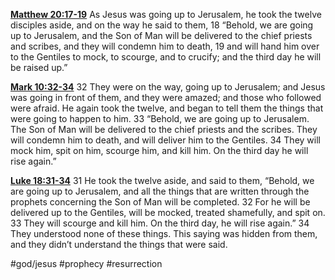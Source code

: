 **[Matthew 20:17-19](http://www.blueletterbible.org/search/preSearch.cfm?Criteria=Matthew+20.17-19&t=NIV)**
As Jesus was going up to Jerusalem, he took the twelve disciples aside, and on the way he said to them, 18 “Behold, we are going up to Jerusalem, and the Son of Man will be delivered to the chief priests and scribes, and they will condemn him to death, 19 and will hand him over to the Gentiles to mock, to scourge, and to crucify; and the third day he will be raised up.”

**[Mark 10:32-34](http://www.blueletterbible.org/search/preSearch.cfm?Criteria=Mark+10.32-34&t=NIV)**
32 They were on the way, going up to Jerusalem; and Jesus was going in front of them, and they were amazed; and those who followed were afraid. He again took the twelve, and began to tell them the things that were going to happen to him. 33 “Behold, we are going up to Jerusalem. The Son of Man will be delivered to the chief priests and the scribes. They will condemn him to death, and will deliver him to the Gentiles. 34 They will mock him, spit on him, scourge him, and kill him. On the third day he will rise again.”

**[Luke 18:31-34](http://www.blueletterbible.org/search/preSearch.cfm?Criteria=Luke+18.31-34&t=NIV)**
31 He took the twelve aside, and said to them, “Behold, we are going up to Jerusalem, and all the things that are written through the prophets concerning the Son of Man will be completed. 32 For he will be delivered up to the Gentiles, will be mocked, treated shamefully, and spit on. 33 They will scourge and kill him. On the third day, he will rise again.” 34 They understood none of these things. This saying was hidden from them, and they didn’t understand the things that were said.

#god/jesus #prophecy #resurrection 